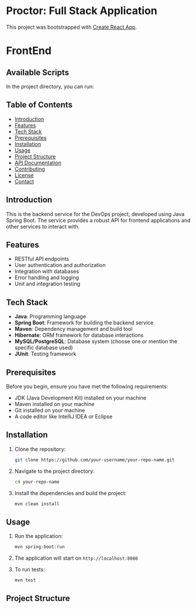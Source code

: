 # Proctor: Full Stack Application
This project was bootstrapped with [Create React App](https://github.com/facebook/create-react-app).
# FrontEnd
## Available Scripts

In the project directory, you can run:

## Table of Contents

- [Introduction](#introduction)
- [Features](#features)
- [Tech Stack](#tech-stack)
- [Prerequisites](#prerequisites)
- [Installation](#installation)
- [Usage](#usage)
- [Project Structure](#project-structure)
- [API Documentation](#api-documentation)
- [Contributing](#contributing)
- [License](#license)
- [Contact](#contact)

## Introduction

This is the backend service for the DevOps project, developed using Java Spring Boot. The service provides a robust API for frontend applications and other services to interact with.

## Features

- RESTful API endpoints
- User authentication and authorization
- Integration with databases
- Error handling and logging
- Unit and integration testing

## Tech Stack

- **Java**: Programming language
- **Spring Boot**: Framework for building the backend service
- **Maven**: Dependency management and build tool
- **Hibernate**: ORM framework for database interactions
- **MySQL/PostgreSQL**: Database system (choose one or mention the specific database used)
- **JUnit**: Testing framework

## Prerequisites

Before you begin, ensure you have met the following requirements:

- JDK (Java Development Kit) installed on your machine
- Maven installed on your machine
- Git installed on your machine
- A code editor like IntelliJ IDEA or Eclipse

## Installation

1. Clone the repository:

    ```sh
    git clone https://github.com/your-username/your-repo-name.git
    ```

2. Navigate to the project directory:

    ```sh
    cd your-repo-name
    ```

3. Install the dependencies and build the project:

    ```sh
    mvn clean install
    ```

## Usage

1. Run the application:

    ```sh
    mvn spring-boot:run
    ```

2. The application will start on `http://localhost:8080`

3. To run tests:

    ```sh
    mvn test
    ```

## Project Structure


